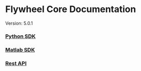 # Flywheel Core Documentation
Version: 5.0.1

### [Python SDK](python/)

### [Matlab SDK](matlab/)

### [Rest API](swagger/index.html)

